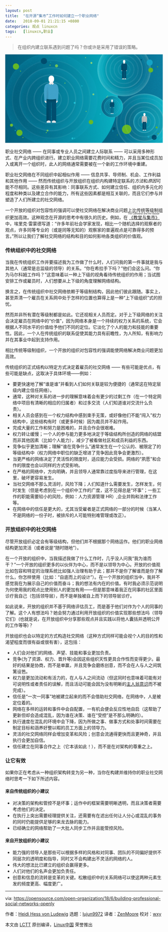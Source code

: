 ```yaml
---
layout: post
title:	"在开源“集市”工作时如何建立一个职业网络"
date:	2018-09-01 21:21:15 +0800 
categories:	观点 linuxcn 
tags:	[linuxcn,职业]
---
```




> 
> 在组织内建立联系遇到问题了吗？你或许是采用了错误的策略。
> 
> 
> 


![](/Asserts/Images/album/201809/01/212141g3km3m4jw54s4wm5.png)


职业社交网络 —— 在同事或专业人员之间建立人际联系 —— 可以采用多种形式、在产业内跨组织进行。建立职业网络需要花费时间和精力，并且当某位成员加入或离开一个组织时，此人的网络通常需要被在一个新的工作环境中重建。


职业社交网络在不同组织中起相似作用 —— 信息共享、导师制、机会、工作利益和其他作用 —— 然而传统组织与开放组织在组织内构建特定联系的*方法*和*原因*可能不尽相同。这些差异有其影响：同事联系方式、如何建立信任、组织内多元化的程度和种类以及建立合作的能力，所有这些因素都是相互关联的，而且它们参与并塑造了人们所建立的社交网络。


一个开放的组织对包容性的强调可以使社交网络在解决商业问题上比传统等级制组织更加高效。这种观念在开源的思考中有很久的历史。例如，在<ruby> <a href="http://www.catb.org/%7Eesr/writings/cathedral-bazaar/cathedral-bazaar/ar01s04.html">  《教堂与集市》 </a> <rt>  The Cathedral and the Bazaar </rt></ruby>中，埃里克·雷蒙德写道：“许多年前社会学家发现，相比一个随机选择的观察者的观点，许多同等专业的（或是同等无知的）观察家的普遍观点是可靠得多的预言。”所以让我们了解社交网络的结构和目的如何影响各类组织的价值观。


### 传统组织中的社交网络


当我在传统组织工作并要描述我为工作做了什么时，人们问我的第一件事就是我与其他人（通常是总监级的领导）的关系。“你在希拉手下吗？”他们会这么问。“你为马尔科姆工作吗？”这意味着以一种上下级的视角看待传统组织的作用；当试图安排工作或雇员时，人们想要从上下级的角度理解网络结构。


换言之，在传统组织中社交网络依赖于等级制结构，因此他们彼此跟随。事实上，甚至弄清一个雇员在关系网中处于怎样的位置也算得上是一种“上下级组织”式的担忧。


然而并非所有潜在等级制都是如此。它还视相关人员而定。对于上下级网络的关注会决定雇员在网络中的“价值”，因为网络本身是一个持续的权力关系的系统，它会根据人不同水平的价值给予他们不同的定位。它淡化了个人的能力和技能的重要性。因此，一个人在传统组织的联系促使其能力具有前瞻性，为人所知，有影响力并在其事业中起到支持作用。


相比传统等级制组织，一个开放的组织对包容性的强调能使网络解决商业问题更加高效。


传统组织的正式结构以特定方式决定着雇员的社交网络 —— 有些可能是优点，有些可能是缺点，这取决于具体环境——例如：


* 要更快速地了解“谁是谁”并看到人们如何关联是较为便捷的（通常这在特定层级内建立信任网络）。
* 通常，这种对关系的进一步的理解意味着会有更少的过剩工作（在一个特定网络中项目有清晰的相应的归属者）和过多交流（人们知道谁对交流什么负责）。
* 相关人员会感到在一个权力结构中感到束手无策，或好像他们不能“闯入”权力结构中，这些结构有时（或更多时候）因为裁员并不起作用。
* 完成大量的工作和努力是困难的，并且合作会很艰难。
* 权力转让缓慢；一个人的参与能力更多地决定于等级结构所创造的网络的结盟而非其他因素（比如个人能力），减少了被看做社区和成员利益的东西。
* 竞争似乎更加清晰；理解“谁在竞争什么”通常发生在一个公认的、被限定了的等级结构中（权力网络中职位的缺乏增进了竞争因此竞争会更激烈）。
* 当更严格的网络决定了灵活性的限度时，适应能力会受损。网络的“夙愿”和合作的限度也会以同样的方式受影响。
* 在严格的网络中，方向明确，并且领导人通常靠过度指导来进行管理，在这里，破坏更容易发生。
* 当社交网络不那么灵活时，风险下降；人们知道什么需要发生，怎样发生，何时发生（但是考虑到在一个组织中工作的广度，这不见得总是“坏事”；一些工作的职能需要较小的风险，例如：人力资源管理 HR）,企业并购和法律工作等。
* 在网络中的信任是更大的，尤其当受雇者是正式网络的一部分的时候（当某人不是网络的一份子时，被排斥的人可能特别难管理或改正）。


### 开放组织中的社交网络


尽管开放组织必定会有等级结构，但他们并不根据那个网络运作。他们的职业网络结构更加灵活（或者说是“随时随地”）。


在一个开放的组织中，当我描述我做了什么工作时，几乎没人问我“我为谁而干？”一个开放的组织更多的以伙伴为中心，而不是以领导为中心。开放的价值观比如包容和特定的治理系统比如强人治理有助于此；那并不是你了解谁而是你了解什么，你怎样使用（比如：“自底而上的设计”）。在一个开放的组织当中，我并不感觉我在为展示自己的价值而奋斗；我的想法有内在的价值。有时我必须示范说明为何使用我的观点比使用别人的更加有用——但是那意味着我正在同事的社区里面诊疗我自己（包括领导层），而不是单独被自上而下的领导层诊疗。


如此说来，开放的组织并不基于网络评估员工，而是基于他们对作为个人的同事的了解。这个人有想法吗？她会努力通过利用开放组织的价值实现那些想法吗（领导它们）(也就是说，在开放组织中分享那些观点并且实践以将他人囊括并透明公开的工作等等)？


开放组织也会以特定的方式构造社交网络（这种方式同样可能会视个人的目的性和渴望程度而很有益或很有害），这包括：


* 人们会对他们的网络、声望、技能和事业更加负责。
* 竞争(为了资源、权力、晋升等)会因这些组织天性更具合作性而变得更少。最好的结果是协商，而不是单赢，并且竞争会磨练创意，而不会在人与人之间筑篱设笆。
* 权力是更加流动和有活力的，在人与人之间流动（但这同时也意味着可能有对可说明性或者责任的误解，而且活动可能会因为没有明晰的[主人翁意识](https://opensource.com/open-organization/18/4/rethinking-ownership-across-organization)而不被完成）。
* 信任是“一次一同事”地被建立起来的而不会借助社交网络，在网络中，人是被定位着的。
* 网络在多样的运转和事件中会自配置，一有机会便会反应性地自启（这帮助了更新但却会造成混乱，因为谁在决策、谁在“受控”是不那么明确的）。
* 执行速度在混乱的环境中会下降，因为所做之事、做事方式和处事时间需要在制定目标和涵养好整以暇的员工方面上的领导力。
* 灵活的社交网络同样会增加变革和风险；创意会流通得更快而且更神奇，并且执行会更加自信。
* 信任建立在同事合作之上（它本该如此！），而不是在对架构的尊重之上。


### 让它有效


如果你正在考虑从一种组织架构转变为另一种，当你在构建并维持你的职业社交网络时思考一下如下所述内容。


#### 来自传统组织的小建议


* 对决策的架构和管控不是坏事；运作中的框架需要明晰透明，而且决策者需要考虑他们的决定。
* 在执行上突出需要经理提供关注，还需要有在滤出任何让人分心或混乱的事务的同时仍能提供足够的来龙去脉的能力。
* 已经确立的网络帮助了一大批人同步工作并且能管控风险。


#### 来自开放组织的小建议


* 能力强的领导人是那些可以根据多样的风格和对同事、团队的不同偏好提供不同层次的透明度和指导，同时又不会构建出不灵活的网络的人。
* 伟大的想法比已建立的组织会赢得更多。
* 人们对他们的名声会更加负责任。
* 创意和信息的流转是变革的关键。松散组织中的关系网络可以使这两种元素生发的频度更高、幅度更广。




---


via: <https://opensource.com/open-organization/18/6/building-professional-social-networks-openly>


作者：[Heidi Hess von Ludewig](https://opensource.com/users/heidi-hess-von-ludewig) 选题：[lujun9972](https://github.com/lujun9972) 译者：[ZenMoore](https://github.com/ZenMoore) 校对：[wxy](https://github.com/wxy)


本文由 [LCTT](https://github.com/LCTT/TranslateProject) 原创编译，[Linux中国](https://linux.cn/) 荣誉推出
